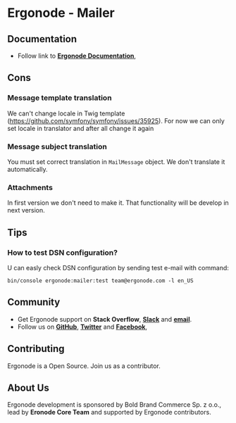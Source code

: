 # Ergonode - Mailer

## Documentation

* Follow link to  [**Ergonode Documentation**](https://docs.ergonode.com),

## Cons

### Message template translation

We can't change locale in Twig template (https://github.com/symfony/symfony/issues/35925).
For now we can only set locale in translator and after all change it again

### Message subject translation

You must set correct translation in `MailMessage` object. We don't translate it automatically.

### Attachments

In first version we don't need to make it. That functionality will be develop in next version. 

## Tips

### How to test DSN configuration?

U can easly check DSN configuration by sending test e-mail with command:

```
bin/console ergonode:mailer:test team@ergonode.com -l en_US
```

## Community

* Get Ergonode support on **Stack Overflow**, [**Slack**](https://ergonode.slack.com) and [**email**](team@ergonode.com).
* Follow us on [**GitHub**](https://github.com/ergonode), [**Twitter**](https://twitter.com/ergonode) and [**Facebook**](https://www.facebook.com/ergonode),  

## Contributing

Ergonode is a Open Source. Join us as a contributor.

## About Us

Ergonode development is sponsored by Bold Brand Commerce Sp. z o.o., lead by **Eronode Core Team** and supported by Ergonode contributors. 

